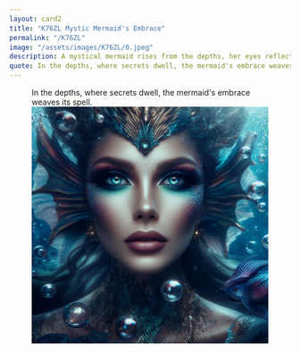 ```yaml
---
layout: card2
title: "K76ZL Mystic Mermaid's Embrace"
permalink: "/K76ZL"
image: "/assets/images/K76ZL/0.jpeg"
description: A mystical mermaid rises from the depths, her eyes reflecting the mysteries of the ocean's depths.
quote: In the depths, where secrets dwell, the mermaid's embrace weaves its spell.
---
```


<figure>
  <figcaption>In the depths, where secrets dwell, the mermaid's embrace weaves its spell.</figcaption>
  <img src="/assets/images/K76ZL/0.jpeg" alt="A mystical mermaid rises from the depths, her eyes reflecting the mysteries of the ocean's depths." title="A mystical mermaid rises from the depths, her eyes reflecting the mysteries of the ocean's depths.">
</figure>

